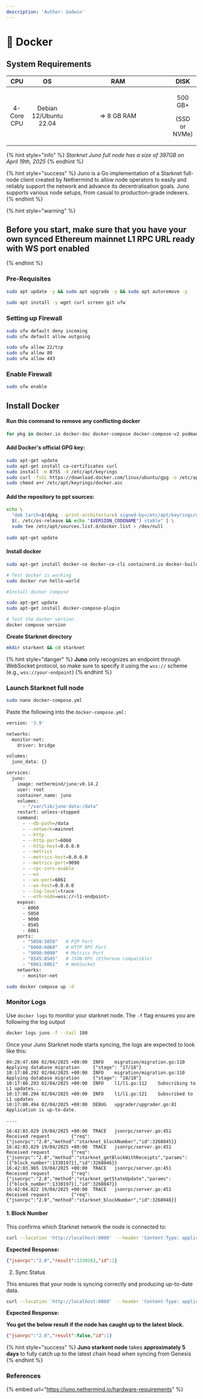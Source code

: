 ```yaml
---
description: 'Author: Godwin'
---
```


# 🐳 Docker

## System Requirements

<table><thead><tr><th align="center">CPU</th><th align="center">OS</th><th width="254" align="center">RAM</th><th align="center">DISK</th></tr></thead><tbody><tr><td align="center">4-Core CPU</td><td align="center">Debian 12/Ubuntu 22.04</td><td align="center">=> 8 GB RAM</td><td align="center"><p>500 GB+</p><p> (SSD or NVMe)</p></td></tr></tbody></table>

{% hint style="info" %}
_Starknet Juno full node has a size of 397GB on April 19th, 2025_
{% endhint %}

{% hint style="success" %}
Juno is a Go implementation of a Starknet full-node client created by Nethermind to allow node operators to easily and reliably support the network and advance its decentralisation goals. Juno supports various node setups, from casual to production-grade indexers.
{% endhint %}

{% hint style="warning" %}
## Before you start, make sure that you have your own synced Ethereum mainnet L1 RPC URL ready with WS port enabled
{% endhint %}

### Pre-Requisites <a href="#pre-requisties" id="pre-requisties"></a>

```bash
sudo apt update -y && sudo apt upgrade -y && sudo apt autoremove -y
​
sudo apt install -y wget curl screen git ufw
```

### Setting up Firewall <a href="#setting-up-firewall" id="setting-up-firewall"></a>

```bash
sudo ufw default deny incoming
sudo ufw default allow outgoing

sudo ufw allow 22/tcp
sudo ufw allow 80
sudo ufw allow 443
```

### Enable Firewall

```bash
sudo ufw enable
```

## Install Docker

#### Run this command to remove any conflicting docker

```bash
for pkg in docker.io docker-doc docker-compose docker-compose-v2 podman-docker containerd runc; do sudo apt-get remove $pkg; done
```

#### Add Docker's official GPG key:

```bash
sudo apt-get update
sudo apt-get install ca-certificates curl
sudo install -m 0755 -d /etc/apt/keyrings
sudo curl -fsSL https://download.docker.com/linux/ubuntu/gpg -o /etc/apt/keyrings/docker.asc
sudo chmod a+r /etc/apt/keyrings/docker.asc
```

#### Add the repository to ppt sources:

```bash
echo \
  "deb [arch=$(dpkg --print-architecture) signed-by=/etc/apt/keyrings/docker.asc] https://download.docker.com/linux/ubuntu \
  $(. /etc/os-release && echo "$VERSION_CODENAME") stable" | \
  sudo tee /etc/apt/sources.list.d/docker.list > /dev/null
  
sudo apt-get update
```

#### Install docker

```bash
sudo apt-get install docker-ce docker-ce-cli containerd.io docker-buildx-plugin docker-compose-plugin

# Test docker is working
sudo docker run hello-world

#Install docker compose

sudo apt-get update
sudo apt-get install docker-compose-plugin

# Test the docker version
docker compose version
```

**Create Starknet directory**

```bash
mkdir starkent && cd starknet
```

{% hint style="danger" %}
**Juno** only recognizes an endpoint through WebSocket protocol, so make sure to specify it using the `wss://` scheme (e.g., `wss://your-endpoint`)
{% endhint %}

### Launch Starknet full node

```bash
sudo nano docker-compose.yml
```

Paste the following into the `docker-compose.yml:`&#x20;

```bash
version: '3.9'

networks:
  monitor-net:
    driver: bridge

volumes:
  juno_data: {}

services:
  juno:
    image: nethermind/juno:v0.14.2
    user: root
    container_name: juno
    volumes:
      - "/var/lib/juno-data:/data"
    restart: unless-stopped
    command:
      - --db-path=/data
      - --network=mainnet
      - --http 
      - --http-port=6060 
      - --http-host=0.0.0.0
      - --metrics
      - --metrics-host=0.0.0.0 
      - --metrics-port=9090
      - --rpc-cors-enable
      - --ws 
      - --ws-port=6061
      - --ws-host=0.0.0.0
      - --log-level=trace
      - --eth-node=wss://<l1-endpoint>
    expose:
      - 6060 
      - 5050
      - 9090 
      - 8545 
      - 6061 
    ports:
      - "5050:5050"   # P2P Port
      - "6060:6060"   # HTTP RPC Port
      - "9090:9090"   # Metrics Port
      - "8545:8545"   # JSON-RPC (Ethereum compatible)
      - "6061:6061"   # WebSocket
    networks:
      - monitor-net
```

```bash
sudo docker compose up -d
```

### Monitor Logs

Use `docker logs` to monitor your starknet node. The `-f` flag ensures you are following the log output

```bash
docker logs juno -f --tail 100
```

Once your Juno Starknet node starts syncing, the logs are expected to look like this:

```log
09:28:47.686 02/04/2025 +00:00  INFO    migration/migration.go:110      Applying database migration     {"stage": "17/18"}
10:17:08.292 02/04/2025 +00:00  INFO    migration/migration.go:110      Applying database migration     {"stage": "18/18"}
10:17:08.293 02/04/2025 +00:00  INFO    l1/l1.go:112    Subscribing to L1 updates...
10:17:08.294 02/04/2025 +00:00  INFO    l1/l1.go:121    Subscribed to L1 updates
10:17:08.494 02/04/2025 +00:00  DEBUG   upgrader/upgrader.go:81 Application is up-to-date.

....

16:42:03.829 19/04/2025 +00:00  TRACE   jsonrpc/server.go:451   Received request        {"req": {"jsonrpc":"2.0","method":"starknet_blockNumber","id":3268045}}
16:42:03.829 19/04/2025 +00:00  TRACE   jsonrpc/server.go:451   Received request        {"req": {"jsonrpc":"2.0","method":"starknet_getBlockWithReceipts","params":[{"block_number":1330197}],"id":3268046}}
16:42:03.965 19/04/2025 +00:00  TRACE   jsonrpc/server.go:451   Received request        {"req": {"jsonrpc":"2.0","method":"starknet_getStateUpdate","params":[{"block_number":1330197}],"id":3268047}}
16:42:04.022 19/04/2025 +00:00  TRACE   jsonrpc/server.go:451   Received request        {"req": {"jsonrpc":"2.0","method":"starknet_blockNumber","id":3268048}}
```

#### 1. Block Number

This confirms which Starknet network the node is connected to:

```bash
curl --location 'http://localhost:6060'  --header 'Content-Type: application/json'  --data '{ "jsonrpc": "2.0", "method": "starknet_blockNumber", "params": [],"id": 1}'
```

**Expected Response:**

```json
{"jsonrpc":"2.0","result":1330203,"id":1}
```

2. Sync Status

This ensures that your node is syncing correctly and producing up-to-date data.

```bash
curl --location 'http://localhost:6060'  --header 'Content-Type: application/json'  --data '{ "jsonrpc": "2.0", "method": "starknet_syncing", "params": [],"id": 1}'
```

**Expected Response:**

**You get the below result if the node has caught up to the latest block.**

```json
{"jsonrpc":"2.0","result":false,"id":1}
```

{% hint style="success" %}
**Juno starkent node** takes **approximately 5 days** to fully catch up to the latest chain head when syncing from Genesis
{% endhint %}

### References <a href="#references" id="references"></a>

{% embed url="https://juno.nethermind.io/hardware-requirements" %}
